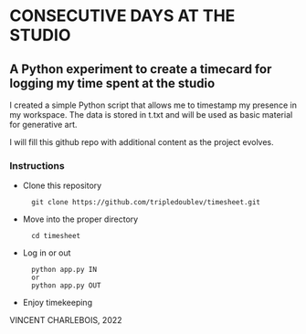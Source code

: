 # CONSECUTIVE DAYS AT THE STUDIO

## A Python experiment to create a timecard for logging my time spent at the studio

I created a simple Python script that allows me to timestamp my presence in my workspace.
The data is stored in t.txt and will be used as basic material for generative art.

I will fill this github repo with additional content as the project evolves.

### Instructions

- Clone this repository

        git clone https://github.com/tripledoublev/timesheet.git

- Move into the proper directory 

        cd timesheet

- Log in or out

        python app.py IN
        or
        python app.py OUT

- Enjoy timekeeping

VINCENT CHARLEBOIS, 2022